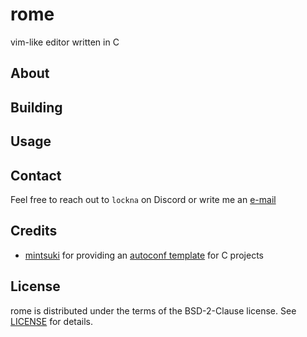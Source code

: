 # rome
vim-like editor written in C

## About

## Building

## Usage

## Contact
Feel free to reach out to `lockna` on Discord or write me an [e-mail](mailto:obr@lockna.xyz)

## Credits
- [mintsuki](https://codeberg.org/Mintsuki) for providing an [autoconf template](https://codeberg.org/Mintsuki/c-autoconf-template) for C projects

## License
rome is distributed under the terms of the BSD-2-Clause license.
See [LICENSE](./LICENSE) for details.
